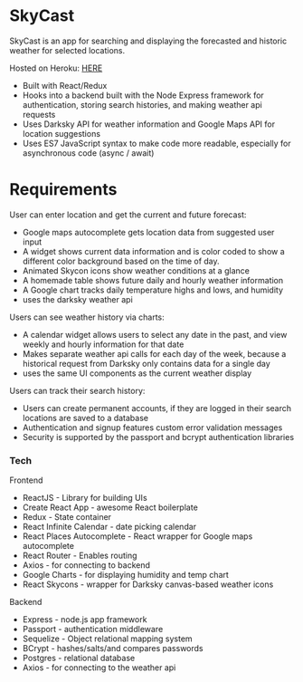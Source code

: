 # SkyCast

SkyCast is an app for searching and displaying the forecasted and historic weather for selected locations. 

Hosted on Heroku: [HERE](http://nathanskycast.herokuapp.com/#/)

  - Built with React/Redux
  - Hooks into a backend built with the Node Express framework for authentication, storing search histories, and making weather api requests 
  - Uses Darksky API for weather information and Google Maps API for location suggestions
  - Uses ES7 JavaScript syntax to make code more readable, especially for asynchronous code (async / await)

# Requirements

User can enter location and get the current and future forecast:
  - Google maps autocomplete gets location data from suggested user input
  - A widget shows current data information and is color coded to show a different color background based on the time of day.
  - Animated Skycon icons show weather conditions at a glance
  - A homemade table shows future daily and hourly weather information
  - A Google chart tracks daily temperature highs and lows, and humidity
  - uses the darksky weather api 
 
Users can see weather history via charts: 
  - A calendar widget allows users to select any date in the past, and view weekly and hourly information for that date 
  - Makes separate weather api calls for each day of the week, because a historical request from Darksky only contains data for a single day
  - uses the same UI components as the current weather display

Users can track their search history:
  - Users can create permanent accounts, if they are logged in their search locations are saved to a database
  - Authentication and signup features custom error validation messages
  - Security is supported by the passport and bcrypt authentication libraries 

### Tech

Frontend

* ReactJS - Library for building UIs
* Create React App - awesome React boilerplate 
* Redux - State container 
* React Infinite Calendar - date picking calendar
* React Places Autocomplete - React wrapper for Google maps autocomplete 
* React Router - Enables routing
* Axios - for connecting to backend
* Google Charts - for displaying humidity and temp chart
* React Skycons - wrapper for Darksky canvas-based weather icons

Backend

* Express - node.js app framework
* Passport - authentication middleware
* Sequelize - Object relational mapping system
* BCrypt - hashes/salts/and compares passwords
* Postgres - relational database 
* Axios - for connecting to the weather api